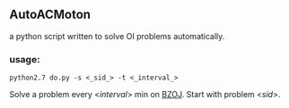 ## AutoACMoton
a python script written to solve OI problems automatically.

### usage:
`python2.7 do.py -s <_sid_> -t <_interval_>`

Solve a problem every <_interval_> min on [BZOJ](http://www.lydsy.com/JudgeOnline/problemset.php).
Start with problem <_sid_>.
